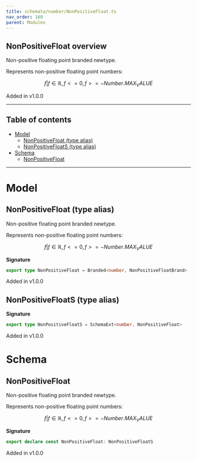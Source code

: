 ```yaml
---
title: schemata/number/NonPositiveFloat.ts
nav_order: 169
parent: Modules
---
```


## NonPositiveFloat overview

Non-positive floating point branded newtype.

Represents non-positive floating point numbers:

```math
 { f | f ∈ ℝ, f <= 0, f >= -Number.MAX_VALUE }
```

Added in v1.0.0

---

<h2 class="text-delta">Table of contents</h2>

- [Model](#model)
  - [NonPositiveFloat (type alias)](#nonpositivefloat-type-alias)
  - [NonPositiveFloatS (type alias)](#nonpositivefloats-type-alias)
- [Schema](#schema)
  - [NonPositiveFloat](#nonpositivefloat)

---

# Model

## NonPositiveFloat (type alias)

Non-positive floating point branded newtype.

Represents non-positive floating point numbers:

```math
 { f | f ∈ ℝ, f <= 0, f >= -Number.MAX_VALUE }
```

**Signature**

```ts
export type NonPositiveFloat = Branded<number, NonPositiveFloatBrand>
```

Added in v1.0.0

## NonPositiveFloatS (type alias)

**Signature**

```ts
export type NonPositiveFloatS = SchemaExt<number, NonPositiveFloat>
```

Added in v1.0.0

# Schema

## NonPositiveFloat

Non-positive floating point branded newtype.

Represents non-positive floating point numbers:

```math
 { f | f ∈ ℝ, f <= 0, f >= -Number.MAX_VALUE }
```

**Signature**

```ts
export declare const NonPositiveFloat: NonPositiveFloatS
```

Added in v1.0.0
